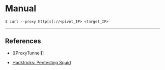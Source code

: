 # Manual

`$ curl --proxy http[s]://<pivot_IP> <target_IP>`

---
## References

- [[ProxyTunnel]]

- [Hacktricks: Pentesting Squid](https://book.hacktricks.xyz/network-services-pentesting/3128-pentesting-squid)